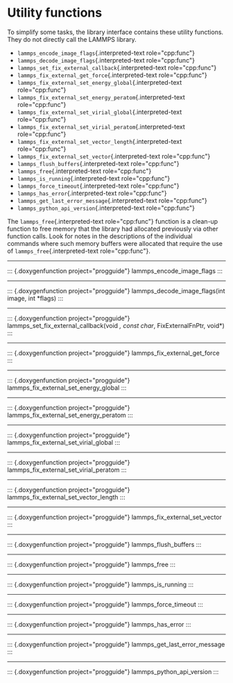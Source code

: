 # Utility functions

To simplify some tasks, the library interface contains these utility
functions. They do not directly call the LAMMPS library.

-   `lammps_encode_image_flags`{.interpreted-text role="cpp:func"}
-   `lammps_decode_image_flags`{.interpreted-text role="cpp:func"}
-   `lammps_set_fix_external_callback`{.interpreted-text
    role="cpp:func"}
-   `lammps_fix_external_get_force`{.interpreted-text role="cpp:func"}
-   `lammps_fix_external_set_energy_global`{.interpreted-text
    role="cpp:func"}
-   `lammps_fix_external_set_energy_peratom`{.interpreted-text
    role="cpp:func"}
-   `lammps_fix_external_set_virial_global`{.interpreted-text
    role="cpp:func"}
-   `lammps_fix_external_set_virial_peratom`{.interpreted-text
    role="cpp:func"}
-   `lammps_fix_external_set_vector_length`{.interpreted-text
    role="cpp:func"}
-   `lammps_fix_external_set_vector`{.interpreted-text role="cpp:func"}
-   `lammps_flush_buffers`{.interpreted-text role="cpp:func"}
-   `lammps_free`{.interpreted-text role="cpp:func"}
-   `lammps_is_running`{.interpreted-text role="cpp:func"}
-   `lammps_force_timeout`{.interpreted-text role="cpp:func"}
-   `lammps_has_error`{.interpreted-text role="cpp:func"}
-   `lammps_get_last_error_message`{.interpreted-text role="cpp:func"}
-   `lammps_python_api_version`{.interpreted-text role="cpp:func"}

The `lammps_free`{.interpreted-text role="cpp:func"} function is a
clean-up function to free memory that the library had allocated
previously via other function calls. Look for notes in the descriptions
of the individual commands where such memory buffers were allocated that
require the use of `lammps_free`{.interpreted-text role="cpp:func"}.

------------------------------------------------------------------------

::: {.doxygenfunction project="progguide"}
lammps_encode_image_flags
:::

------------------------------------------------------------------------

::: {.doxygenfunction project="progguide"}
lammps_decode_image_flags(int image, int \*flags)
:::

------------------------------------------------------------------------

::: {.doxygenfunction project="progguide"}
lammps_set_fix_external_callback(void *, const char*, FixExternalFnPtr,
void\*)
:::

------------------------------------------------------------------------

::: {.doxygenfunction project="progguide"}
lammps_fix_external_get_force
:::

------------------------------------------------------------------------

::: {.doxygenfunction project="progguide"}
lammps_fix_external_set_energy_global
:::

------------------------------------------------------------------------

::: {.doxygenfunction project="progguide"}
lammps_fix_external_set_energy_peratom
:::

------------------------------------------------------------------------

::: {.doxygenfunction project="progguide"}
lammps_fix_external_set_virial_global
:::

------------------------------------------------------------------------

::: {.doxygenfunction project="progguide"}
lammps_fix_external_set_virial_peratom
:::

------------------------------------------------------------------------

::: {.doxygenfunction project="progguide"}
lammps_fix_external_set_vector_length
:::

------------------------------------------------------------------------

::: {.doxygenfunction project="progguide"}
lammps_fix_external_set_vector
:::

------------------------------------------------------------------------

::: {.doxygenfunction project="progguide"}
lammps_flush_buffers
:::

------------------------------------------------------------------------

::: {.doxygenfunction project="progguide"}
lammps_free
:::

------------------------------------------------------------------------

::: {.doxygenfunction project="progguide"}
lammps_is_running
:::

------------------------------------------------------------------------

::: {.doxygenfunction project="progguide"}
lammps_force_timeout
:::

------------------------------------------------------------------------

::: {.doxygenfunction project="progguide"}
lammps_has_error
:::

------------------------------------------------------------------------

::: {.doxygenfunction project="progguide"}
lammps_get_last_error_message
:::

------------------------------------------------------------------------

::: {.doxygenfunction project="progguide"}
lammps_python_api_version
:::
